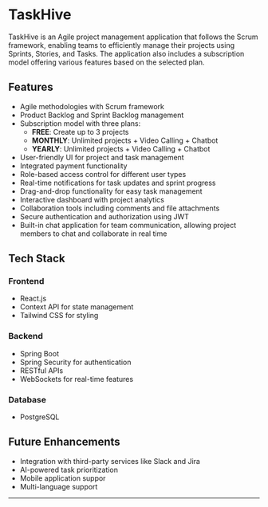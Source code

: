 # TaskHive

TaskHive is an Agile project management application that follows the Scrum framework, enabling teams to efficiently manage their projects using Sprints, Stories, and Tasks. The application also includes a subscription model offering various features based on the selected plan.

## Features
- Agile methodologies with Scrum framework
- Product Backlog and Sprint Backlog management
- Subscription model with three plans:
    - **FREE**: Create up to 3 projects
    - **MONTHLY**: Unlimited projects + Video Calling + Chatbot
    - **YEARLY**: Unlimited projects + Video Calling + Chatbot
- User-friendly UI for project and task management
- Integrated payment functionality
- Role-based access control for different user types
- Real-time notifications for task updates and sprint progress
- Drag-and-drop functionality for easy task management
- Interactive dashboard with project analytics
- Collaboration tools including comments and file attachments
- Secure authentication and authorization using JWT
- Built-in chat application for team communication, allowing project members to chat and collaborate in real time

## Tech Stack
### Frontend
- React.js
- Context API for state management
- Tailwind CSS for styling

### Backend
- Spring Boot
- Spring Security for authentication
- RESTful APIs
- WebSockets for real-time features

### Database
- PostgreSQL

## Future Enhancements
- Integration with third-party services like Slack and Jira
- AI-powered task prioritization
- Mobile application suppor
- Multi-language support

---


